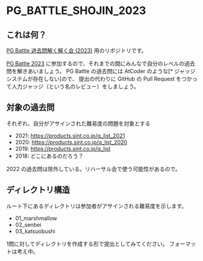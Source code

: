 # PG_BATTLE_SHOJIN_2023

## これは何？

[PG Battle 過去問解く解く会 (2023)](https://scrapbox.io/allegro-procon/PG_Battle_%E9%81%8E%E5%8E%BB%E5%95%8F%E8%A7%A3%E3%81%8F%E8%A7%A3%E3%81%8F%E4%BC%9A_(2023)) 用のリポジトリです。

[PG Battle 2023](https://products.sint.co.jp/pg_battle) に参加するので、それまでの間にみんなで自分のレベルの過去問を解きあいましょう。
PG Battle の過去問には AtCoder のような[* ジャッジシステムが存在しない]ので、
提出の代わりに GitHub の Pull Request をつかって人力ジャッジ（という名のレビュー）をしましょう。

## 対象の過去問

それぞれ、自分がアサインされた難易度の問題を対象とする

- 2021: https://products.sint.co.jp/q_list_2021
- 2020: https://products.sint.co.jp/q_list_2020
- 2019: https://products.sint.co.jp/q_list
- 2018: どこにあるのだろう？

2022 の過去問は除外している。リハーサル会で使う可能性があるので。

## ディレクトリ構造

ルート下にあるディレクトリは参加者がアサインされる難易度を示します。

- 01_marshmallow
- 02_senbei
- 03_katsuobushi

1問に対してディレクトリを作成する形で提出としてみてください。
フォーマットは考え中。
